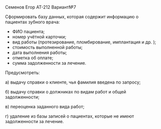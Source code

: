 Семенов Егор АТ-212
Вариант№7

Сформировать базу данных, которая содержит информацию о пациентах зубного врача:
- ФИО пациента;
- номер учётной карточки;
- вид работы (протезирование, пломбирование, имплантация и др. );
- стоимость выполненной работы;
- дата выполнения работы;
- отметка об оплате;
- сумма задолженности за лечение.

Предусмотреть:

а) выдачу справки о клиенте, чья фамилия введена по запросу;

б) выдачу справки о должниках по видам работ и общей задолженности;

в) переоценка заданного вида работ;

г) удаление из базы записей о пациентах, которые не имеют задолженности за лечение.
